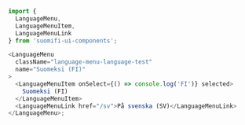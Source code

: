 <!-- ```js
import { LanguageMenu, LanguageMenuItem, LanguageMenuLink } from 'suomifi-ui-components';

<LanguageMenu className="language-menu-test" name="LanguageMenu">
  <LanguageMenuItem onSelect={() => console.log('LanguageMenu test 1')}>
    Item 1
  </LanguageMenuItem>
  <LanguageMenuItem onSelect={() => console.log('LanguageMenu test 2')}>
    Item 2
  </LanguageMenuItem>
  <LanguageMenuLink href="http://www.suomi.fi/">Suomi.fi</LanguageMenuLink>
</LanguageMenu>;
``` -->

```js
import {
  LanguageMenu,
  LanguageMenuItem,
  LanguageMenuLink
} from 'suomifi-ui-components';

<LanguageMenu
  className="language-menu-language-test"
  name="Suomeksi (FI)"
>
  <LanguageMenuItem onSelect={() => console.log('FI')} selected>
    Suomeksi (FI)
  </LanguageMenuItem>
  <LanguageMenuLink href="/sv">På svenska (SV)</LanguageMenuLink>
</LanguageMenu>;
```
